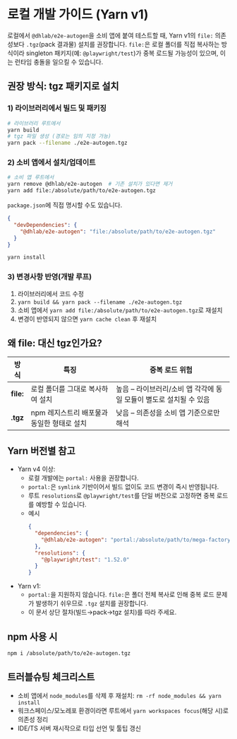 # 로컬 개발 가이드 (Yarn v1)

로컬에서 `@dhlab/e2e-autogen`을 소비 앱에 붙여 테스트할 때, Yarn v1의 `file:` 의존성보다 `.tgz`(pack 결과물) 설치를 권장합니다.
`file:`은 로컬 폴더를 직접 복사하는 방식이라 singleton 패키지(예: `@playwright/test`)가 중복 로드될 가능성이 있으며, 이는 런타임 충돌을 일으킬 수 있습니다.

## 권장 방식: tgz 패키지로 설치

### 1) 라이브러리에서 빌드 및 패키징
```bash
# 라이브러리 루트에서
yarn build
# tgz 파일 생성 (경로는 임의 지정 가능)
yarn pack --filename ./e2e-autogen.tgz
```

### 2) 소비 앱에서 설치/업데이트
```bash
# 소비 앱 루트에서
yarn remove @dhlab/e2e-autogen  # 기존 설치가 있다면 제거
yarn add file:/absolute/path/to/e2e-autogen.tgz
```

`package.json`에 직접 명시할 수도 있습니다.
```json
{
  "devDependencies": {
    "@dhlab/e2e-autogen": "file:/absolute/path/to/e2e-autogen.tgz"
  }
}
```
```bash
yarn install
```

### 3) 변경사항 반영(개발 루프)
1. 라이브러리에서 코드 수정
2. `yarn build && yarn pack --filename ./e2e-autogen.tgz`
3. 소비 앱에서 `yarn add file:/absolute/path/to/e2e-autogen.tgz`로 재설치
4. 변경이 반영되지 않으면 `yarn cache clean` 후 재설치

## 왜 file: 대신 tgz인가요?

| 방식        | 특징                        | 중복 로드 위험                                |
| --------- | ------------------------- | --------------------------------------- |
| **file:** | 로컬 폴더를 그대로 복사하여 설치        | 높음 – 라이브러리/소비 앱 각각에 동일 모듈이 별도로 설치될 수 있음 |
| **.tgz**  | npm 레지스트리 배포물과 동일한 형태로 설치 | 낮음 – 의존성을 소비 앱 기준으로만 해석                 |

## Yarn 버전별 참고
- Yarn v4 이상:
  - 로컬 개발에는 `portal:` 사용을 권장합니다.
  - `portal:`은 `symlink` 기반이어서 빌드 없이도 코드 변경이 즉시 반영됩니다.
  - 루트 `resolutions`로 `@playwright/test`를 단일 버전으로 고정하면 중복 로드를 예방할 수 있습니다.
  - 예시
    ```json
    {
      "dependencies": {
        "@dhlab/e2e-autogen": "portal:/absolute/path/to/mega-factory/dhlab-e2e-autogen"
      },
      "resolutions": {
        "@playwright/test": "1.52.0"
      }
    }
    ```
- Yarn v1:
  - `portal:`을 지원하지 않습니다. `file:`은 폴더 전체 복사로 인해 중복 로드 문제가 발생하기 쉬우므로 `.tgz` 설치를 권장합니다.
  - 이 문서 상단 절차(빌드→pack→tgz 설치)를 따라 주세요.

## npm 사용 시
```bash
npm i /absolute/path/to/e2e-autogen.tgz
```

## 트러블슈팅 체크리스트
- 소비 앱에서 `node_modules`를 삭제 후 재설치: `rm -rf node_modules && yarn install`
- 워크스페이스/모노레포 환경이라면 루트에서 `yarn workspaces focus`(해당 시)로 의존성 정리
- IDE/TS 서버 재시작으로 타입 선언 및 툴팁 갱신

